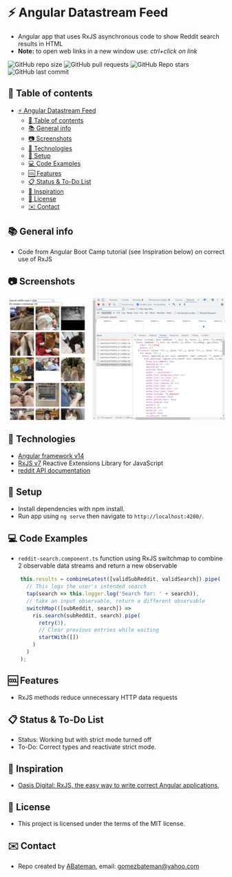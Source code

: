 # :zap: Angular Datastream Feed

* Angular app that uses RxJS asynchronous code to show Reddit search results in HTML
* **Note:** to open web links in a new window use: _ctrl+click on link_

![GitHub repo size](https://img.shields.io/github/repo-size/AndrewJBateman/angular-datastream-feed?style=plastic)
![GitHub pull requests](https://img.shields.io/github/issues-pr/AndrewJBateman/angular-datastream-feed?style=plastic)
![GitHub Repo stars](https://img.shields.io/github/stars/AndrewJBateman/angular-datastream-feed?style=plastic)
![GitHub last commit](https://img.shields.io/github/last-commit/AndrewJBateman/angular-datastream-feed?style=plastic)

## :page_facing_up: Table of contents

* [:zap: Angular Datastream Feed](#zap-angular-datastream-feed)
  * [:page_facing_up: Table of contents](#page_facing_up-table-of-contents)
  * [:books: General info](#books-general-info)
  * [:camera: Screenshots](#camera-screenshots)
  * [:signal_strength: Technologies](#signal_strength-technologies)
  * [:floppy_disk: Setup](#floppy_disk-setup)
  * [:computer: Code Examples](#computer-code-examples)
  * [:cool: Features](#cool-features)
  * [:clipboard: Status & To-Do List](#clipboard-status--to-do-list)
  * [:clap: Inspiration](#clap-inspiration)
  * [:file_folder: License](#file_folder-license)
  * [:envelope: Contact](#envelope-contact)

## :books: General info

* Code from Angular Boot Camp tutorial (see Inspiration below) on correct use of RxJS

## :camera: Screenshots

![Example screenshot](./imgs/result.png)

## :signal_strength: Technologies

* [Angular framework v14](https://angular.io/)
* [RxJS v7](https://rxjs.dev/) Reactive Extensions Library for JavaScript
* [reddit API documentation](https://www.reddit.com/dev/api/)

## :floppy_disk: Setup

* Install dependencies with npm install.
* Run app using `ng serve` then navigate to `http://localhost:4200/`.

## :computer: Code Examples

* `reddit-search.component.ts` function using RxJS switchmap to combine 2 observable data streams and return a new observable

```typescript
    this.results = combineLatest([validSubReddit, validSearch]).pipe(
      // This logs the user's intended search
      tap(search => this.logger.log('Search for: ' + search)),
      // take an input observable, return a different observable
      switchMap(([subReddit, search]) =>
        ris.search(subReddit, search).pipe(
          retry(3),
          // Clear previous entries while waiting
          startWith([])
        )
      )
    );
```

## :cool: Features

* RxJS methods reduce unnecessary HTTP data requests

## :clipboard: Status & To-Do List

* Status: Working but with strict mode turned off
* To-Do: Correct types and reactivate strict mode.

## :clap: Inspiration

* [Oasis Digital: RxJS, the easy way to write correct Angular applications](https://www.youtube.com/watch?v=DAGrVyKR_P4),

## :file_folder: License

* This project is licensed under the terms of the MIT license.

## :envelope: Contact

* Repo created by [ABateman](https://github.com/AndrewJBateman), email: gomezbateman@yahoo.com
